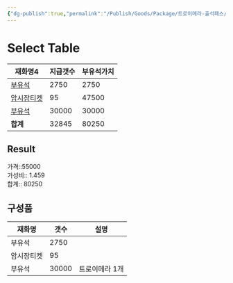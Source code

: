 ```yaml
---
{"dg-publish":true,"permalink":"/Publish/Goods/Package/트로이메라-출석패스/"}
---
```



# Select Table
<div><table class="dataview table-view-table"><thead class="table-view-thead"><tr class="table-view-tr-header"><th class="table-view-th"><span>재화명</span><span class="dataview small-text">4</span></th><th class="table-view-th"><span>지급갯수</span></th><th class="table-view-th"><span>부유석가치</span></th></tr></thead><tbody class="table-view-tbody"><tr><td><span><a data-tooltip-position="top" aria-label="Publish/Goods/Currencies/부유석.md" data-href="Publish/Goods/Currencies/부유석.md" href="Publish/Goods/Currencies/부유석.md" class="internal-link" target="_blank" rel="noopener">부유석</a></span></td><td>2750</td><td>2750</td></tr><tr><td><span><a data-tooltip-position="top" aria-label="Publish/Goods/Currencies/암시장티켓.md" data-href="Publish/Goods/Currencies/암시장티켓.md" href="Publish/Goods/Currencies/암시장티켓.md" class="internal-link" target="_blank" rel="noopener">암시장티켓</a></span></td><td>95</td><td>47500</td></tr><tr><td><span><a data-tooltip-position="top" aria-label="Publish/Goods/Currencies/부유석.md" data-href="Publish/Goods/Currencies/부유석.md" href="Publish/Goods/Currencies/부유석.md" class="internal-link" target="_blank" rel="noopener">부유석</a></span></td><td>30000</td><td>30000</td></tr><tr><td><span><strong>합계</strong></span></td><td>32845</td><td>80250</td></tr></tbody></table></div><p><span><h2 data-heading="Result" dir="auto">Result</h2></span></p><span><span>가격::55000 <br></span></span><span><span>가성비:: 1.459 <br></span></span><span><span>합계:: 80250</span></span>

## 구성품
| **재화명** | **갯수** | 설명       |
| ------- | ------ | -------- |
| 부유석     | 2750   |          |
| 암시장티켓   | 95     |          |
| 부유석     | 30000  | 트로이메라 1개 |



